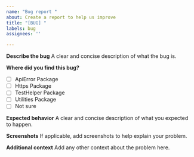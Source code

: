 ```yaml
---
name: "Bug report "
about: Create a report to help us improve
title: "[BUG] "
labels: bug
assignees: ''

---
```


**Describe the bug**
A clear and concise description of what the bug is.

**Where did you find this bug?**
 - [ ] ApiError Package 
 - [ ] Https Package
 - [ ] TestHelper Package
 - [ ] Utilities Package
 - [ ] Not sure

**Expected behavior**
A clear and concise description of what you expected to happen.

**Screenshots**
If applicable, add screenshots to help explain your problem.

**Additional context**
Add any other context about the problem here.
